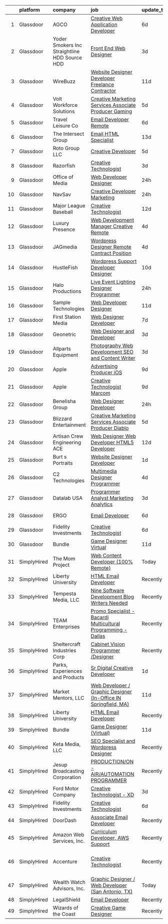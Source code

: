 

|    | platform    | company                                         | job                                                                                                                                                                                                                                                                                                                                                                                                                                                                                                                                                                                                                                                                                                                                                                                                                                                                                                                                                              | update_time   | location                           |
|---:|:------------|:------------------------------------------------|:-----------------------------------------------------------------------------------------------------------------------------------------------------------------------------------------------------------------------------------------------------------------------------------------------------------------------------------------------------------------------------------------------------------------------------------------------------------------------------------------------------------------------------------------------------------------------------------------------------------------------------------------------------------------------------------------------------------------------------------------------------------------------------------------------------------------------------------------------------------------------------------------------------------------------------------------------------------------|:--------------|:-----------------------------------|
|  1 | Glassdoor   | AGCO                                            | [Creative Web Application Developer](https://www.glassdoor.com/partner/jobListing.htm?pos=117&ao=1136043&s=58&guid=00000182ed9c5328a35fa75178cfae4c&src=GD_JOB_AD&t=SR&vt=w&cs=1_c4812b28&cb=1661843821679&jobListingId=1008088360603&jrtk=3-0-1gbmpokqmjm6d801-1gbmpokr8gah1800-08ecb49ab4311b0c-)                                                                                                                                                                                                                                                                                                                                                                                                                                                                                                                                                                                                                                                              | 6d            | Bloomington, IL                    |
|  2 | Glassdoor   | Yoder Smokers Inc  Straightline HDD  Source HDD | [Front End Web Designer](https://www.glassdoor.com/partner/jobListing.htm?pos=104&ao=1110586&s=58&guid=00000182ed9c5328a35fa75178cfae4c&src=GD_JOB_AD&t=SR&vt=w&ea=1&cs=1_5416b11e&cb=1661843821678&jobListingId=1008097207409&cpc=F17331D9BECC482A&jrtk=3-0-1gbmpokqmjm6d801-1gbmpokr8gah1800-1fce3864310a3f03--6NYlbfkN0BOdRJV5k-L3FNCzjCgEhEptbzWR3mFvjnAQnp9JcinXOCVt8QEYBvHqTiHBHSlg98hTrhJExUUVa6v67S1gFyb-OBe8UoPzNouRDn3C9as0WFadlKMeZgUrqrdZ8hm_e9Z-8jTT-HPwLMdKEaf6nFSEDiY93r1Hqa_nw7whddI5F-1mZvAJ0zg1eaCReXvVOrH_iVO0A_L-zhOD821cQuueTb-45jr7fBGXAcbJLhkSWRPSOdL2fjip6gmaNQ51soSeoxxNn1Xo_GyTVFAc1wOAilSNckd81cAckPWwGk4Ihd6rCzsA4eICZ4TNW6tfAZ175DowvTXv_X94N-AYTRbXfz83PA47QtyhFbkS0J5d1AO-D41TRs7CjqVoEmJ0WH8KZzHGj1Eaj0w3teom8NjGUsR8aDKQQRN_7G5Xxm57fC9ZQlrzAgFWwVtAZljFI8s9iqEIgstZnhDjL-qog0cJk0qEhour9vIrb2FYcJXspmVNXeQwsqx8PF_W2tzYL8%3D)                                                                                                  | 3d            | Hutchinson, KS                     |
|  3 | Glassdoor   | WireBuzz                                        | [Website Designer Developer  Freelance Contractor ](https://www.glassdoor.com/partner/jobListing.htm?pos=129&ao=1136043&s=58&guid=00000182ed9c5328a35fa75178cfae4c&src=GD_JOB_AD&t=SR&vt=w&ea=1&cs=1_732fea52&cb=1661843821680&jobListingId=1008078221649&jrtk=3-0-1gbmpokqmjm6d801-1gbmpokr8gah1800-ec6c9ff3e4f65b52-)                                                                                                                                                                                                                                                                                                                                                                                                                                                                                                                                                                                                                                          | 11d           | Scottsdale, AZ                     |
|  4 | Glassdoor   | Volt Workforce Solutions                        | [Creative Marketing Services Associate Producer   Gaming](https://www.glassdoor.com/partner/jobListing.htm?pos=108&ao=1110586&s=58&guid=00000182ed9c5328a35fa75178cfae4c&src=GD_JOB_AD&t=SR&vt=w&ea=1&cs=1_c3cd5a9d&cb=1661843821679&jobListingId=1008090225868&cpc=9908D8D4413DBB8A&jrtk=3-0-1gbmpokqmjm6d801-1gbmpokr8gah1800-cd6763616c3e0eaf--6NYlbfkN0Dw5YS5k2p9urruc14icYN1MKKvJIN3Kd2XbyQRMSdz9Vq1-T5-D1XBEx4xZg6zFCiGfMxZZihaADuE4Q0Jz4AnqD5hMyIxL16IeRvVgo2h0pPybmVTrUM9x7Nvig-mfHSg7VUQ9cSswKiJtauHY1xLKVdbFfKFs1oiX67lFQiXukEj4i6rIbQITui_NuveDUFpEZX5aiVoXZxl62YEmYLMDT73D-rhX7WZroxwR1f0djMZIcWXkTyK0pzykrDQjGTkfqudoAPlSvO-Z4z-7LqIrGsCC-SYynPjI-aOkBPyMyN838uhYGCbrIKLbOOILe_EUKyoUKlk5Mch650PfJXZjiFRYPnRUy8ihwkgmxRfE6J_8_L3KxLpxtL_A9f0K57lLvlnweH-lnnOFCxxeMJXce9e1Ayf8Clhq_A2S3YThO3XRBisXzpDeD2VA-QCswAl99sZ_Q4ruciNXwMQkW32qN6iFROoLYMZeVoJ1bUFLCyw17MGA4HB_dIgSTzPm9jTkoZaCssuSQXfgG4iXacMN-SMZm969WXHFfh7ANQvgn3reto_qcNFmhHyUb1v4UI%3D) | 5d            | Remote                             |
|  5 | Glassdoor   | Travel   Leisure Co                             | [Email Developer  Remote ](https://www.glassdoor.com/partner/jobListing.htm?pos=116&ao=1136043&s=58&guid=00000182ed9c5328a35fa75178cfae4c&src=GD_JOB_AD&t=SR&vt=w&cs=1_ffaf01d0&cb=1661843821679&jobListingId=1008088849945&jrtk=3-0-1gbmpokqmjm6d801-1gbmpokr8gah1800-0924d9fa20f4ce64-)                                                                                                                                                                                                                                                                                                                                                                                                                                                                                                                                                                                                                                                                        | 6d            | Orlando, FL                        |
|  6 | Glassdoor   | The Intersect Group                             | [Email HTML Specialist](https://www.glassdoor.com/partner/jobListing.htm?pos=107&ao=1110586&s=58&guid=00000182ed9c5328a35fa75178cfae4c&src=GD_JOB_AD&t=SR&vt=w&ea=1&cs=1_9948d59c&cb=1661843821679&jobListingId=1008074370447&cpc=334ABAF5D42DC775&jrtk=3-0-1gbmpokqmjm6d801-1gbmpokr8gah1800-22c56744a00dd6d9--6NYlbfkN0D3PcU9heefYh9TtgByvMoljOix8d9QGO4-sOduKDD9bT1jZI9CfBWrR-yhgruQBi7BODCzZdeBCVxltjTcoLfa9fjLk7NMFbxIrl9F5qP5psuaO9TR_rl8p70B1b0bwKQhJG9MZh2IuOyJto0tZsNoJrw3F83L99OynJJIDCLJuZYXtySHDGkwyagBHaLJOEPuSphO2wcd53VELLuHJZKOGe5JS7jGm8KsKckzlvPJu58Wv8nkkhwf3w9zpWbVVNB394SYBDNc2B65x02OErrVJ60xf74mSn0WuIhcAhZuH9FR5GEkF2lwRPXQbzgh-glzH3fGPL7h8G4issh0w2B4Ye3A6zgQhxtAtSIzoCYvIhDgNX_SGJd6Hagb6Sj5ooyhGsAV6oCulP3g8LyxsHmeeWDPcA601bOPgF5HEcwfT9gWGgxIsLYfrByHJJAX2LTXM1RBX5LUpg6B9FnBb4-O6CQFH6uMSOnKnZ3gXk_APwvQRy-ykBKD2rfElzaqISI%3D)                                                                                                   | 13d           | Plano, TX                          |
|  7 | Glassdoor   | Roto Group LLC                                  | [Creative Developer](https://www.glassdoor.com/partner/jobListing.htm?pos=130&ao=1136043&s=58&guid=00000182ed9c5328a35fa75178cfae4c&src=GD_JOB_AD&t=SR&vt=w&ea=1&cs=1_66ae985c&cb=1661843821680&jobListingId=1008091210059&jrtk=3-0-1gbmpokqmjm6d801-1gbmpokr8gah1800-99920a81cef0257d-)                                                                                                                                                                                                                                                                                                                                                                                                                                                                                                                                                                                                                                                                         | 5d            | Columbus, OH                       |
|  8 | Glassdoor   | Razorfish                                       | [Creative Technologist](https://www.glassdoor.com/partner/jobListing.htm?pos=110&ao=1136043&s=58&guid=00000182ed9c5328a35fa75178cfae4c&src=GD_JOB_AD&t=SR&vt=w&cs=1_6e9c9d3f&cb=1661843821679&jobListingId=1008097941621&jrtk=3-0-1gbmpokqmjm6d801-1gbmpokr8gah1800-e011890b045f0b68-)                                                                                                                                                                                                                                                                                                                                                                                                                                                                                                                                                                                                                                                                           | 3d            | Chicago, IL                        |
|  9 | Glassdoor   | Office of Media                                 | [Web Developer Designer](https://www.glassdoor.com/partner/jobListing.htm?pos=114&ao=1136043&s=58&guid=00000182ed9c5328a35fa75178cfae4c&src=GD_JOB_AD&t=SR&vt=w&cs=1_e0dda02d&cb=1661843821679&jobListingId=1008102099971&jrtk=3-0-1gbmpokqmjm6d801-1gbmpokr8gah1800-45d01cbf263a8824-)                                                                                                                                                                                                                                                                                                                                                                                                                                                                                                                                                                                                                                                                          | 24h           | San Diego, CA                      |
| 10 | Glassdoor   | NavSav                                          | [Creative Developer   Marketing](https://www.glassdoor.com/partner/jobListing.htm?pos=103&ao=1110586&s=58&guid=00000182ed9c5328a35fa75178cfae4c&src=GD_JOB_AD&t=SR&vt=w&ea=1&cs=1_34c253d9&cb=1661843821678&jobListingId=1008101583321&cpc=F583A5AE0DDDFE3A&jrtk=3-0-1gbmpokqmjm6d801-1gbmpokr8gah1800-3ef4b27837961961--6NYlbfkN0BvAdlA35CjkOTzb4w1kkSC-vTwJamGQa4qaPCWn-0njweHi_B-CtuKQhiA94M5OE-XjNhf22KnVp00kgckhjWxzGyV97h7v8x36p5wKdZlOjwGZGaqaaH8DYNMeM34HY9t9Z5J26lOJ85UEHLGvZFDJOe_8KgJLhnklUUMm79Fgw-wQMJzYni-FeIqV5Svyi_1ZjE_mxETfR2qp4i-PiUDiAz8y9BFsxOfX0BmecMnmGFBamzhbjmqf2dPmw1l79Q2jskoL_2S0v1vj9ya7N4qOXP1HFZswZSi5JYw8vmQETLPep0PA4HvczBHiHP5krnv6tDV9KW88DhF23CRpjWdllJfo2IXWpHbk097J5220BNI7JuHgdJZ2bnh8cJvWoThXbygA0v6TOiiLiBBgt9nEEi5Ty4X8pyOosVwxspU7F943AQmmh-BdUQpJbMu7_tWFAkJJxFNGJmzww8m77nfPjGAzo-HLPS6XYqE7Eyn5Aapu3Hj6OlC5Zn5yFZLPSiXrak9jUb0UaTMK_0uUBMyKPh3Fwcbe8bJy4-1E9Yz5gheRspPNw_rfp00Mf7JmAPBlbiE9Lo5cHfQ4o8ItPim)        | 24h           | Beaumont, TX                       |
| 11 | Glassdoor   | Major League Baseball                           | [Creative Technologist](https://www.glassdoor.com/partner/jobListing.htm?pos=118&ao=1136043&s=58&guid=00000182ed9c5328a35fa75178cfae4c&src=GD_JOB_AD&t=SR&vt=w&cs=1_fa79e9aa&cb=1661843821679&jobListingId=1008076165027&jrtk=3-0-1gbmpokqmjm6d801-1gbmpokr8gah1800-2f733f7dac76d71c-)                                                                                                                                                                                                                                                                                                                                                                                                                                                                                                                                                                                                                                                                           | 12d           | New York, NY                       |
| 12 | Glassdoor   | Luxury Presence                                 | [Web Development Manager  Creative    Remote](https://www.glassdoor.com/partner/jobListing.htm?pos=120&ao=1136043&s=58&guid=00000182ed9c5328a35fa75178cfae4c&src=GD_JOB_AD&t=SR&vt=w&ea=1&cs=1_9b28a36d&cb=1661843821679&jobListingId=1008094858118&jrtk=3-0-1gbmpokqmjm6d801-1gbmpokr8gah1800-1bc187466e33e566-)                                                                                                                                                                                                                                                                                                                                                                                                                                                                                                                                                                                                                                                | 4d            | Remote                             |
| 13 | Glassdoor   | JAGmedia                                        | [Wordpress Designer  Remote Contract Position](https://www.glassdoor.com/partner/jobListing.htm?pos=119&ao=1136043&s=58&guid=00000182ed9c5328a35fa75178cfae4c&src=GD_JOB_AD&t=SR&vt=w&ea=1&cs=1_aded57cc&cb=1661843821679&jobListingId=1008094345829&jrtk=3-0-1gbmpokqmjm6d801-1gbmpokr8gah1800-9115160eb7142808-)                                                                                                                                                                                                                                                                                                                                                                                                                                                                                                                                                                                                                                               | 4d            | California                         |
| 14 | Glassdoor   | HustleFish                                      | [Wordpress Support Developer Designer](https://www.glassdoor.com/partner/jobListing.htm?pos=124&ao=1136043&s=58&guid=00000182ed9c5328a35fa75178cfae4c&src=GD_JOB_AD&t=SR&vt=w&ea=1&cs=1_ffe2a993&cb=1661843821680&jobListingId=1008081498722&jrtk=3-0-1gbmpokqmjm6d801-1gbmpokr8gah1800-db26c5c377afcd73-)                                                                                                                                                                                                                                                                                                                                                                                                                                                                                                                                                                                                                                                       | 10d           | Remote                             |
| 15 | Glassdoor   | Halo Productions                                | [Live Event Lighting Designer  Programmer](https://www.glassdoor.com/partner/jobListing.htm?pos=102&ao=1110586&s=58&guid=00000182ed9c5328a35fa75178cfae4c&src=GD_JOB_AD&t=SR&vt=w&ea=1&cs=1_5140ab2e&cb=1661843821678&jobListingId=1008101525285&cpc=C5F9C09AE97B3D2F&jrtk=3-0-1gbmpokqmjm6d801-1gbmpokr8gah1800-729f92209841afd9--6NYlbfkN0DZZww-p_mr8GWlqIRBY21Wjl_Fk3kglyx5_HcxykVqwXZdTK_RQWJFTP053msc2dD66_GAoCx6Z1tiMB3goF1Xhh0OhmX12at4KJaWC3nFe6s55c0hK0tvM5IT1NqrXPzXcV-8nVB0RjtAxvcVzcPweeMUqma4G_6gmYPl2gPaJvA7DqdCTDkCX39mkYni3dXqB_LZmbECKqCI7RqWfpgMeBmNC2ARsDBRziwROfUE4ttWH3JoeWxrbnav7T_u_NNVz4vdcjtKFqIxy1XxBoR1omfNny4tRxJo7FK9rBBTdzwGwucrCfyphMqkJq1JAM3TojAioEdpautIQK2E3mmp8G_54FtDVdVejz6b6iUAwviq6Gx74QXNc7ctXj8MtFhSQ4ltSa7kz14QUE_S0hI0KnPVd5NXt6BNwA8LZA4PrJdHhvy8TWIcCdylOu3BsV9WxhhS9PW6EfHlYV91r3UffsvNMlM30tjYQK9SUlKkwum4bXvHJk-C4KOOjEVQw4iJ2Hi32R1L_g%3D%3D)                                                                  | 24h           | Lawrence, NY                       |
| 16 | Glassdoor   | Sample Technologies                             | [Web Developer   Designer](https://www.glassdoor.com/partner/jobListing.htm?pos=105&ao=1110586&s=58&guid=00000182ed9c5328a35fa75178cfae4c&src=GD_JOB_AD&t=SR&vt=w&ea=1&cs=1_198f0d1e&cb=1661843821678&jobListingId=1008078578505&cpc=3DB599BF2F4828F0&jrtk=3-0-1gbmpokqmjm6d801-1gbmpokr8gah1800-cfcad52f3ccf37d8--6NYlbfkN0D4nuovUOU2dPryPr7-xanE7ZFWASvaSyNm3BqXIbrO0npDAFoAgEQsBBjUOAjv1PQnB3hwwrZmiOMA02kYqNnnHKWjfiGNMQW5EU7ErrgQUTQBKpdQ35ajdqRyVOpYt1ge-nlWBdEdOWxZg23c7O0q-QUnaWi8gZT3BRnlNxG5nms1UgSG3pAWYhhzkqBf5ig2xnxr84UqE3Wba4GHfAQfUDZGY6jvvJ88XZR6OzEu0xo044Ok0AFbus7LClCTG6WArc9bCY4x4VzZ0CTK9SgXufCuvVmSFo9tra_iCgJ76DC50THcsgpB72Ynt2Ovg6EOohfWpN_3imsxqC7NmueydzSBepxEPaTQIOIt9iGtefygtqTUVIIt6SgaM1Wibj6UkrgXX8lkezWOyR7v9L6p61n5DoOJa7hQX5bHWby2As2fv8JPXz6egYwbXnBz_j9jtqKhYNR2Zt2xd3MuOVWV6vI7NS0xph3pWeiiS8ejEbMUGemi5RkmSKOEdZtQH54%3D)                                                                                                | 11d           | Ann Arbor, MI                      |
| 17 | Glassdoor   | First Station Media                             | [Web Designer   Developer](https://www.glassdoor.com/partner/jobListing.htm?pos=126&ao=1136043&s=58&guid=00000182ed9c5328a35fa75178cfae4c&src=GD_JOB_AD&t=SR&vt=w&ea=1&cs=1_441fac7d&cb=1661843821680&jobListingId=1008085788316&jrtk=3-0-1gbmpokqmjm6d801-1gbmpokr8gah1800-56e2818a0edd9ec5-)                                                                                                                                                                                                                                                                                                                                                                                                                                                                                                                                                                                                                                                                   | 7d            | Remote                             |
| 18 | Glassdoor   | Geonetric                                       | [Web Designer and Developer](https://www.glassdoor.com/partner/jobListing.htm?pos=122&ao=1136043&s=58&guid=00000182ed9c5328a35fa75178cfae4c&src=GD_JOB_AD&t=SR&vt=w&ea=1&cs=1_1640bff5&cb=1661843821680&jobListingId=1008097655979&jrtk=3-0-1gbmpokqmjm6d801-1gbmpokr8gah1800-3c65a1dc8928c882-)                                                                                                                                                                                                                                                                                                                                                                                                                                                                                                                                                                                                                                                                 | 3d            | Remote                             |
| 19 | Glassdoor   | Allparts Equipment                              | [Photography  Web Development  SEO and Content Writer](https://www.glassdoor.com/partner/jobListing.htm?pos=101&ao=1110586&s=58&guid=00000182ed9c5328a35fa75178cfae4c&src=GD_JOB_AD&t=SR&vt=w&ea=1&cs=1_e1ecfdc8&cb=1661843821678&jobListingId=1008096752331&cpc=18B9B60E52E5A655&jrtk=3-0-1gbmpokqmjm6d801-1gbmpokr8gah1800-3a0ece29943ea55b--6NYlbfkN0CsFBP9anq2YTzQ401G3RdoUTGwSWTgLV3mZ7kcC9K-g25jb64dkuxABiqrEj7FWhcfCoTkBPXNOn7xIL7U-5yF1_Og9L8jIWMrmB7DSqJtjdw_rc5pqrfnFLmEEYm-AVV66pV_Fi32LdVTo7EXI3cDbZdhiYQHfVVcMTelMbhFGQwW7rikmi5v9axJvz5jpHPIMe7i3iAxQ_NcaCSc6mgEimA2_tAmX1y6CBJT6DieeweDYIkflHbYvX48W-lhWguK3V7K7u_UhBtIRHdQRkHEGFgDfUqcEV2SFfcD64ZeeAbW2DIVwXzIDWh6OjPkbB4jtL7r_5dEgCBoEEYhyhEPLiFgWrcZx9SlAT6OxNvVEn-nASiDj_LKsnb3SwJo95pe8_ybLcZDznCf1K3SS5rqT14zg2OprwDgQFutK7rAwBkcr4u6_8RsehAYvKEQuw-B9kZqHejmW2gzBoMGzesc5zDL0IUOIwgztapevaXWKqcgNyhpuiColNn-pwLjRHPl0ql7j1TFDwwiOodreMw10EcEwW0G4rR8wmbT6NivXQ%3D%3D)                      | 3d            | Martin, MI                         |
| 20 | Glassdoor   | Apple                                           | [Advertising Producer  iOS](https://www.glassdoor.com/partner/jobListing.htm?pos=128&ao=1136043&s=58&guid=00000182ed9c5328a35fa75178cfae4c&src=GD_JOB_AD&t=SR&vt=w&cs=1_e2442ea0&cb=1661843821680&jobListingId=1008083007661&jrtk=3-0-1gbmpokqmjm6d801-1gbmpokr8gah1800-a7491cc3d7c2e17c-)                                                                                                                                                                                                                                                                                                                                                                                                                                                                                                                                                                                                                                                                       | 9d            | Cupertino, CA                      |
| 21 | Glassdoor   | Apple                                           | [Creative Technologist  Marcom](https://www.glassdoor.com/partner/jobListing.htm?pos=112&ao=1136043&s=58&guid=00000182ed9c5328a35fa75178cfae4c&src=GD_JOB_AD&t=SR&vt=w&cs=1_fdcd33d0&cb=1661843821679&jobListingId=1008083007694&jrtk=3-0-1gbmpokqmjm6d801-1gbmpokr8gah1800-dbc3a7b0a0f122f1-)                                                                                                                                                                                                                                                                                                                                                                                                                                                                                                                                                                                                                                                                   | 9d            | Cupertino, CA                      |
| 22 | Glassdoor   | Benelisha Group                                 | [Web Designer Developer](https://www.glassdoor.com/partner/jobListing.htm?pos=106&ao=1110586&s=58&guid=00000182ed9c5328a35fa75178cfae4c&src=GD_JOB_AD&t=SR&vt=w&ea=1&cs=1_95d92ac3&cb=1661843821679&jobListingId=1008101728807&cpc=48B9F4758953335C&jrtk=3-0-1gbmpokqmjm6d801-1gbmpokr8gah1800-804696483a728e3b--6NYlbfkN0CVjp8eQq2X8g-c-TPDKEngJVNhygRZI_sRmDZV1i0hlN6T9Os67wfudge9EID3mBBLKF9rCWom1itQkIVJq2Di3N12cK9QSwXsXWuTTOFFcTZV1qfgnZIfLq_e744qogOcZRa-ZO8LoQPSFY3XxB98oyhNoF0-qaV4_kiqwTDqdXjo_PwebkwA-Q94uYflzlPCy_MdTNTECPuNSMxkuDOdImdWWRyEHNPV-_gPe6kepTK5QaLg6Ri41eWV73-cvkz3uQVfp93vooEy5oiNKruJzwasc2XMqyLHYrMwV9zyVbdOYPmNDAoIpEE7eATotj7c_rh2Q-QQx4BL7GBs-9aUa_Zr7iuAZH73byPn70K7PjiGHSXTfyGqf5N7-uIlZH8jiKycia4280AQ1klp7by8Rg2gfFQpPPfU5tXEcnai2laGIS7joSkH6ZoCubBcPXinJsDvn83ylcW2twqlXnnExUydK-55J5VxZDELGvVX8FqFIzOVONv8SunA1TcIPInikW-ngWXq1A%3D%3D)                                                                                    | 24h           | Encino, CA                         |
| 23 | Glassdoor   | Blizzard Entertainment                          | [Creative Marketing Services Associate Producer  Diablo](https://www.glassdoor.com/partner/jobListing.htm?pos=121&ao=1136043&s=58&guid=00000182ed9c5328a35fa75178cfae4c&src=GD_JOB_AD&t=SR&vt=w&cs=1_18ad666f&cb=1661843821679&jobListingId=1008091715455&jrtk=3-0-1gbmpokqmjm6d801-1gbmpokr8gah1800-788257d156d0e0ae-)                                                                                                                                                                                                                                                                                                                                                                                                                                                                                                                                                                                                                                          | 5d            | Irvine, CA                         |
| 24 | Glassdoor   | Artisan Crew Engineering  ACE                   | [Web Designer   Web Developer   HTML5 Developer](https://www.glassdoor.com/partner/jobListing.htm?pos=127&ao=1136043&s=58&guid=00000182ed9c5328a35fa75178cfae4c&src=GD_JOB_AD&t=SR&vt=w&cs=1_9d2b77d9&cb=1661843821680&jobListingId=1008076097353&jrtk=3-0-1gbmpokqmjm6d801-1gbmpokr8gah1800-ee8172de1fdcbe63-)                                                                                                                                                                                                                                                                                                                                                                                                                                                                                                                                                                                                                                                  | 12d           | Los Angeles, CA                    |
| 25 | Glassdoor   | Burt s Portraits                                | [Website Designer Developer](https://www.glassdoor.com/partner/jobListing.htm?pos=115&ao=1136043&s=58&guid=00000182ed9c5328a35fa75178cfae4c&src=GD_JOB_AD&t=SR&vt=w&ea=1&cs=1_74fb0f5e&cb=1661843821679&jobListingId=1008100104486&jrtk=3-0-1gbmpokqmjm6d801-1gbmpokr8gah1800-327debc441f646b0-)                                                                                                                                                                                                                                                                                                                                                                                                                                                                                                                                                                                                                                                                 | 1d            | Remote                             |
| 26 | Glassdoor   | C2 Technologies                                 | [Multimedia Designer Programmer](https://www.glassdoor.com/partner/jobListing.htm?pos=123&ao=1136043&s=58&guid=00000182ed9c5328a35fa75178cfae4c&src=GD_JOB_AD&t=SR&vt=w&ea=1&cs=1_12aba857&cb=1661843821680&jobListingId=1008094356256&jrtk=3-0-1gbmpokqmjm6d801-1gbmpokr8gah1800-fcf78f798b26119b-)                                                                                                                                                                                                                                                                                                                                                                                                                                                                                                                                                                                                                                                             | 4d            | Norfolk, VA                        |
| 27 | Glassdoor   | Datalab USA                                     | [Programmer Analyst   Marketing Analytics](https://www.glassdoor.com/partner/jobListing.htm?pos=113&ao=1136043&s=58&guid=00000182ed9c5328a35fa75178cfae4c&src=GD_JOB_AD&t=SR&vt=w&ea=1&cs=1_3ccaac42&cb=1661843821679&jobListingId=1008097700407&jrtk=3-0-1gbmpokqmjm6d801-1gbmpokr8gah1800-5941121282930640-)                                                                                                                                                                                                                                                                                                                                                                                                                                                                                                                                                                                                                                                   | 3d            | Broomfield, CO                     |
| 28 | Glassdoor   | ERGO                                            | [Email Developer](https://www.glassdoor.com/partner/jobListing.htm?pos=125&ao=1136043&s=58&guid=00000182ed9c5328a35fa75178cfae4c&src=GD_JOB_AD&t=SR&vt=w&ea=1&cs=1_23eb3c9b&cb=1661843821680&jobListingId=1008089542899&jrtk=3-0-1gbmpokqmjm6d801-1gbmpokr8gah1800-2856017b66597700-)                                                                                                                                                                                                                                                                                                                                                                                                                                                                                                                                                                                                                                                                            | 6d            | New York, NY                       |
| 29 | Glassdoor   | Fidelity Investments                            | [Creative Technologist](https://www.glassdoor.com/partner/jobListing.htm?pos=109&ao=1136043&s=58&guid=00000182ed9c5328a35fa75178cfae4c&src=GD_JOB_AD&t=SR&vt=w&cs=1_52319948&cb=1661843821679&jobListingId=1008088358750&jrtk=3-0-1gbmpokqmjm6d801-1gbmpokr8gah1800-33311c2df129d581-)                                                                                                                                                                                                                                                                                                                                                                                                                                                                                                                                                                                                                                                                           | 6d            | Boston, MA                         |
| 30 | Glassdoor   | Bundle                                          | [Game Designer  Virtual ](https://www.glassdoor.com/partner/jobListing.htm?pos=111&ao=1136043&s=58&guid=00000182ed9c5328a35fa75178cfae4c&src=GD_JOB_AD&t=SR&vt=w&ea=1&cs=1_1ef007ed&cb=1661843821679&jobListingId=1008079560672&jrtk=3-0-1gbmpokqmjm6d801-1gbmpokr8gah1800-750ea4ec84bd0b34-)                                                                                                                                                                                                                                                                                                                                                                                                                                                                                                                                                                                                                                                                    | 11d           | Remote                             |
| 31 | SimplyHired | The Mom Project                                 | [Web Content Developer (100% Remote)](https://www.simplyhired.com/job/XYPSjuen7rA32stn_NPcYBeTtIE-3V0uGdHrt4pJIihzpH6PL2wuqw?q=creative+programmer)                                                                                                                                                                                                                                                                                                                                                                                                                                                                                                                                                                                                                                                                                                                                                                                                              | Today         | Remote                             |
| 32 | SimplyHired | Liberty University                              | [HTML Email Developer](https://www.simplyhired.com/job/eiuqa-nYZj4HuvTLRRJ7baHagOVr6te1yaP0tpWemQUOxM68dGFAMQ?q=creative+programmer)                                                                                                                                                                                                                                                                                                                                                                                                                                                                                                                                                                                                                                                                                                                                                                                                                             | Recently      | Remote                             |
| 33 | SimplyHired | Tempesta Media, LLC                             | [Nine Software Development Blog Writers Needed](https://www.simplyhired.com/job/KiUcCHvCwlRkjCnqM25N9qJ96M2CXy2SkSHH8F0GuJxFNn49BIbbSQ?q=creative+programmer)                                                                                                                                                                                                                                                                                                                                                                                                                                                                                                                                                                                                                                                                                                                                                                                                    | Recently      | Remote                             |
| 34 | SimplyHired | TEAM Enterprises                                | [Promo Specialist - Bacardi Multicultural Programming - Dallas](https://www.simplyhired.com/job/FvdEI0takxWrVnFS_82z7BywlImSSKcwhHhPEuGMYDvcx8Z4jafE6Q?q=creative+programmer)                                                                                                                                                                                                                                                                                                                                                                                                                                                                                                                                                                                                                                                                                                                                                                                    | Recently      | Dallas, TX +1 location             |
| 35 | SimplyHired | Sheltercraft Industries Corp                    | [Cabinet Vision Programmer /Designer](https://www.simplyhired.com/job/AjW9o-qqSUolvfq8unfSpXYKQn61J4QRPaDMAQKVi82gs8CF9CFYjg?q=creative+programmer)                                                                                                                                                                                                                                                                                                                                                                                                                                                                                                                                                                                                                                                                                                                                                                                                              | Recently      | Remote                             |
| 36 | SimplyHired | Parks, Experiences and Products                 | [Sr Digital Creative Developer](https://www.simplyhired.com/job/SdpPzThjc_IlonSp4iC7CoIZvjkZF7BeSks-ztR3ZAP5VGXYT4Icyw?q=creative+programmer)                                                                                                                                                                                                                                                                                                                                                                                                                                                                                                                                                                                                                                                                                                                                                                                                                    | 1d            | Celebration, FL                    |
| 37 | SimplyHired | Market Mentors, LLC                             | [Web Developer / Graphic Designer (In-Office IN Springfield, MA)](https://www.simplyhired.com/job/O2JM3P62yfgrJ7vbOJJ1DIO2ROdM60FcioKWWNCu4XXvn1FU8pnANw?q=creative+programmer)                                                                                                                                                                                                                                                                                                                                                                                                                                                                                                                                                                                                                                                                                                                                                                                  | 11d           | Hartford, CT                       |
| 38 | SimplyHired | Liberty University                              | [HTML Email Developer](https://www.simplyhired.com/job/eiuqa-nYZj4HuvTLRRJ7baHagOVr6te1yaP0tpWemQUOxM68dGFAMQ?q=creative+programmer)                                                                                                                                                                                                                                                                                                                                                                                                                                                                                                                                                                                                                                                                                                                                                                                                                             | Recently      | Remote +1 location                 |
| 39 | SimplyHired | Bundle                                          | [Game Designer (Virtual)](https://www.simplyhired.com/job/azmkc4FFdgGT-MLyAr90UwSSWtolyH78PflkZWHeEtffWp5CUUJOnA?q=creative+programmer)                                                                                                                                                                                                                                                                                                                                                                                                                                                                                                                                                                                                                                                                                                                                                                                                                          | 11d           | Remote                             |
| 40 | SimplyHired | Keta Media, LLC                                 | [SEO Specialist and Wordpress Designer](https://www.simplyhired.com/job/Wpnjo5fVD3_mHsgHg-vfvaT1DI04yYTSg6tK_MoGFhTXr0yBHAK1PA?q=creative+programmer)                                                                                                                                                                                                                                                                                                                                                                                                                                                                                                                                                                                                                                                                                                                                                                                                            | Recently      | Knoxville, TN                      |
| 41 | SimplyHired | Jesup Broadcasting Corporation                  | [PRODUCTION/ON-AIR/AUTOMATION PROGRAMMER](https://www.simplyhired.com/job/VOY7fQb9exuvY3euWhmLwxluiif74HKrxhMyXoVVEs7guP7GiKEY3Q?q=creative+programmer)                                                                                                                                                                                                                                                                                                                                                                                                                                                                                                                                                                                                                                                                                                                                                                                                          | Recently      | Douglas, GA                        |
| 42 | SimplyHired | Ford Motor Company                              | [Creative Technologist - XD](https://www.simplyhired.com/job/PcUh0oqEiLp2IXv9RvVJvz4SPCMUfyX978lETzyLC5lETc35Ik6p9Q?q=creative+programmer)                                                                                                                                                                                                                                                                                                                                                                                                                                                                                                                                                                                                                                                                                                                                                                                                                       | 3d            | Michigan                           |
| 43 | SimplyHired | Fidelity Investments                            | [Creative Technologist](https://www.simplyhired.com/job/0DSsmMHcqUtNvQWXPnu05K4qoTfOJBf-SldkV-SW03gkmiQWtbA5hw?q=creative+programmer)                                                                                                                                                                                                                                                                                                                                                                                                                                                                                                                                                                                                                                                                                                                                                                                                                            | 6d            | Boston, MA                         |
| 44 | SimplyHired | DoorDash                                        | [Associate Email Developer](https://www.simplyhired.com/job/Xv0ziUvZr3oBVOpCbzRszWsmUAhmUswVqTVrWwSdgkZ165iximYg-A?q=creative+programmer)                                                                                                                                                                                                                                                                                                                                                                                                                                                                                                                                                                                                                                                                                                                                                                                                                        | Recently      | Austin, TX                         |
| 45 | SimplyHired | Amazon Web Services, Inc.                       | [Curriculum Developer, AWS Support](https://www.simplyhired.com/job/VJ2mxpB_C3RiZ9WEdGHt_L8L7tDgh2uUlbSQc1Inzt2mb5hjGzhRXQ?q=creative+programmer)                                                                                                                                                                                                                                                                                                                                                                                                                                                                                                                                                                                                                                                                                                                                                                                                                | Recently      | Remote                             |
| 46 | SimplyHired | Accenture                                       | [Creative Technologist](https://www.simplyhired.com/job/TXvC8_05W9Iwav4gnYu477koGSA0YeeYiRvyl9e3pZF4npP-R53kcQ?q=creative+programmer)                                                                                                                                                                                                                                                                                                                                                                                                                                                                                                                                                                                                                                                                                                                                                                                                                            | Recently      | Saint Petersburg, FL +34 locations |
| 47 | SimplyHired | Wealth Watch Advisors, Inc.                     | [Graphic Designer / Web Developer (San Antonio, TX)](https://www.simplyhired.com/job/we9QZH0HTyyjJbgTuJI8Y-1qAMeIcXV0PviKs45sKFaFznq9gZ06YQ?q=creative+programmer)                                                                                                                                                                                                                                                                                                                                                                                                                                                                                                                                                                                                                                                                                                                                                                                               | Today         | San Antonio, TX                    |
| 48 | SimplyHired | LegalShield                                     | [Email Developer](https://www.simplyhired.com/job/InTvnyVbqqJ0ZXH8aW9nGoLkyyPTA1D_lZhsgxpXdnwKdCgxXf_9kA?q=creative+programmer)                                                                                                                                                                                                                                                                                                                                                                                                                                                                                                                                                                                                                                                                                                                                                                                                                                  | Recently      | Remote                             |
| 49 | SimplyHired | Wizards of the Coast                            | [Creative Game Designer](https://www.simplyhired.com/job/3U5NPAcld9zZ3VOc-NItCD-NzNvgqaZqPjmcmGZRZsaeN5WygOP2eA?q=creative+programmer)                                                                                                                                                                                                                                                                                                                                                                                                                                                                                                                                                                                                                                                                                                                                                                                                                           | Recently      | Renton, WA                         |